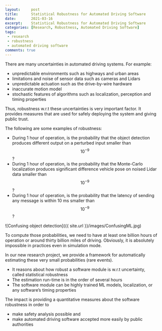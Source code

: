 ```yaml
---
layout:     post
title:      Statistical Robustness for Automated Driving Software
date:       2021-03-16
excerpt:    Statistical Robustness for Automated Driving Software
categories: [Research, Robustness, Automated Driving Software]
tags:
 - research
 - robustness
 - automated driving software
comments: true
---
```


There are many uncertainties in automated driving systems. For example:
* unpredictable environments such as highways and urban areas
* limitations and noise of sensor data such as cameras and Lidars
* unpredictable actuation such as the drive-by-wire hardware
* inaccurate motion model
* stochastic features of algorithms such as localization, perception and timing properties

Thus, robustness w.r.t these uncertainties is very important factor. It provides measures that are used for safely deploying the system and giving public trust.

The following are some examples of robustness:
* During 1 hour of operation, is the probability that the object detection produces different output on a perturbed input smaller than $$10^{-9}$$?
* During 1 hour of operation, is the probability that the Monte-Carlo localization produces significant difference vehicle pose on noised Lidar data smaller than $$10^{-9}$$?
* During 1 hour of operation,  is the probability that the latency of sending any message is within 10 ms smaller than $$10^{-9}$$?

![Confusing object detection]({{ site.url }}/images/ConfusingML.jpg)

To compute those probabilities, we need to have at least one billion hours of operation or around thirty billion miles of driving. Obviously, it is absolutely impossible in practices even in simulation mode.

In our new research project, we provide a framework for automatically estimating these very small probabilities (rare events).
* It reasons about how robust a software module is w.r.t uncertainty, called statistical robustness
* The estimation run-time is in the order of several hours
* The software module can be highly trained ML models, localization, or any software’s timing properties

The impact is providing a quantitative measures about the software robustness in order to 
* make safety analysis possible and 
* make automated driving software accepted more easily by public authorities
